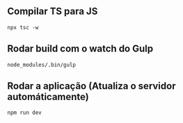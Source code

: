 ## Compilar TS para JS
`npx tsc -w`

## Rodar build com o watch do Gulp
`node_modules/.bin/gulp`

## Rodar a aplicação (Atualiza o servidor automáticamente)
`npm run dev`